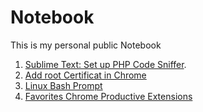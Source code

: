 # Notebook
This is my personal public Notebook

1. [Sublime Text: Set up PHP Code Sniffer](https://github.com/amenophis1er/notebook/blob/main/Sublime_Text:_set_up_PHP_Code_Sniffer.md).
2. [Add root Certificat in Chrome](https://github.com/amenophis1er/notebook/blob/main/Add_Root_Certificat_browser.md)
3. [Linux Bash Prompt](https://github.com/amenophis1er/notebook/blob/main/Linux_Bash_Prompt.md)
4. [Favorites Chrome Productive Extensions](https://github.com/amenophis1er/notebook/blob/main/Favorite-chrome-productive-extensions.md)
